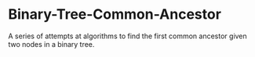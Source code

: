 Binary-Tree-Common-Ancestor
===========================

A series of attempts at algorithms to find the first common ancestor given two nodes in a binary tree.
